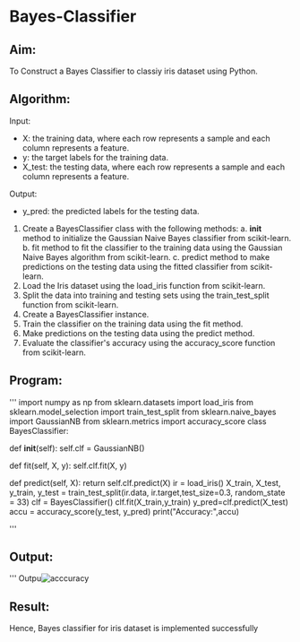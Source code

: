 # Bayes-Classifier
## Aim:
To Construct a Bayes Classifier to classiy iris dataset using Python.
## Algorithm:
Input: 
- X: the training data, where each row represents a sample and each column represents a feature.
- y: the target labels for the training data.
- X_test: the testing data, where each row represents a sample and each column represents a feature.

Output:
- y_pred: the predicted labels for the testing data.

1. Create a BayesClassifier class with the following methods:
   a. __init__ method to initialize the Gaussian Naive Bayes classifier from scikit-learn.
   b. fit method to fit the classifier to the training data using the Gaussian Naive Bayes algorithm from scikit-learn.
   c. predict method to make predictions on the testing data using the fitted classifier from scikit-learn.
2. Load the Iris dataset using the load_iris function from scikit-learn.
3. Split the data into training and testing sets using the train_test_split function from scikit-learn.
4. Create a BayesClassifier instance.
5. Train the classifier on the training data using the fit method.
6. Make predictions on the testing data using the predict method.
7. Evaluate the classifier's accuracy using the accuracy_score function from scikit-learn.

## Program:
''' 
import numpy as np
from sklearn.datasets import load_iris
from sklearn.model_selection import train_test_split
from sklearn.naive_bayes import GaussianNB
from sklearn.metrics import accuracy_score
class BayesClassifier:

  def __init__(self):
    self.clf = GaussianNB()

  def fit(self, X, y):
    self.clf.fit(X, y)
    
  def predict(self, X):
    return self.clf.predict(X)
ir = load_iris()
X_train, X_test, y_train, y_test = train_test_split(ir.data, ir.target,test_size=0.3, random_state = 33)
clf = BayesClassifier()
clf.fit(X_train,y_train)
y_pred=clf.predict(X_test)
accu = accuracy_score(y_test, y_pred)
print("Accuracy:",accu)

''' 

## Output:
''' Outpu![acccuracy](https://github.com/ragul-2004/Bayes-Classifier/assets/94367917/5afee748-f940-4d6b-b869-f7d28eb4af0c)

## Result:
Hence, Bayes classifier for iris dataset is implemented successfully



